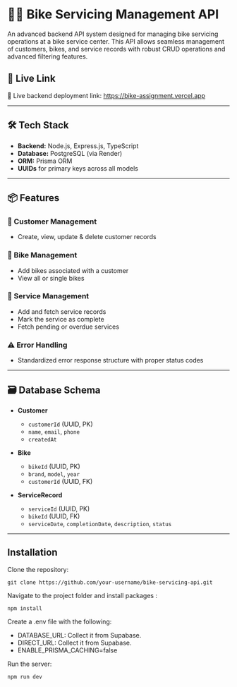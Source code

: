 # 🚴‍♂️ Bike Servicing Management API

An advanced backend API system designed for managing bike servicing operations at a bike service center. This API allows seamless management of customers, bikes, and service records with robust CRUD operations and advanced filtering features.

## 🔗 Live Link
🔹 Live backend deployment link: https://bike-assignment.vercel.app

---

## 🛠 Tech Stack

- **Backend:** Node.js, Express.js, TypeScript
- **Database:** PostgreSQL (via Render)
- **ORM:** Prisma ORM
- **UUIDs** for primary keys across all models

---

## 📦 Features

### 👥 Customer Management
- Create, view, update & delete customer records

### 🛵 Bike Management
- Add bikes associated with a customer
- View all or single bikes

### 🧰 Service Management
- Add and fetch service records
- Mark the service as complete
- Fetch pending or overdue services

### ⚠️ Error Handling
- Standardized error response structure with proper status codes

---

## 🗃️ Database Schema

- **Customer**
  - `customerId` (UUID, PK)
  - `name`, `email`, `phone`
  - `createdAt`

- **Bike**
  - `bikeId` (UUID, PK)
  - `brand`, `model`, `year`
  - `customerId` (UUID, FK)

- **ServiceRecord**
  - `serviceId` (UUID, PK)
  - `bikeId` (UUID, FK)
  - `serviceDate`, `completionDate`, `description`, `status`

---


## Installation
 Clone the repository:

```
git clone https://github.com/your-username/bike-servicing-api.git
```
Navigate to the project folder and install packages :

```
npm install
```
Create a .env file with the following:

- DATABASE_URL: Collect it from Supabase.
- DIRECT_URL: Collect it from Supabase.
- ENABLE_PRISMA_CACHING=false

  

Run the server:

```
npm run dev
```
